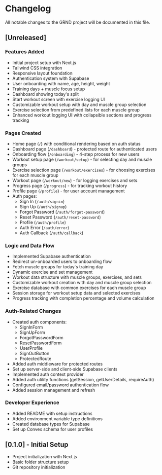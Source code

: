 # Changelog

All notable changes to the GRND project will be documented in this file.

## [Unreleased]

### Features Added
- Initial project setup with Next.js
- Tailwind CSS integration
- Responsive layout foundation
- Authentication system with Supabase
- User onboarding with name, age, height, weight
- Training days + muscle focus setup
- Dashboard showing today's split
- Start workout screen with exercise logging UI
- Customizable workout setup with day and muscle group selection
- Exercise selection from predefined lists for each muscle group
- Enhanced workout logging UI with collapsible sections and progress tracking

### Pages Created
- Home page (`/`) with conditional rendering based on auth status
- Dashboard page (`/dashboard`) - protected route for authenticated users
- Onboarding flow (`/onboarding`) - 4-step process for new users
- Workout setup page (`/workout/setup`) - for selecting day and muscle groups
- Exercise selection page (`/workout/exercises`) - for choosing exercises for each muscle group
- Workout page (`/workout/new`) - for logging exercises and sets
- Progress page (`/progress`) - for tracking workout history
- Profile page (`/profile`) - for user account management
- Auth pages:
  - Sign In (`/auth/signin`)
  - Sign Up (`/auth/signup`)
  - Forgot Password (`/auth/forgot-password`)
  - Reset Password (`/auth/reset-password`)
  - Profile (`/auth/profile`)
  - Auth Error (`/auth/error`)
  - Auth Callback (`/auth/callback`)

### Logic and Data Flow
- Implemented Supabase authentication
- Redirect un-onboarded users to onboarding flow
- Fetch muscle groups for today's training day
- Dynamic exercise and set management
- Workout data structure with muscle groups, exercises, and sets
- Customizable workout creation with day and muscle group selection
- Exercise database with common exercises for each muscle group
- Session storage for workout setup data and selected exercises
- Progress tracking with completion percentage and volume calculation

### Auth-Related Changes
- Created auth components:
  - SignInForm
  - SignUpForm
  - ForgotPasswordForm
  - ResetPasswordForm
  - UserProfile
  - SignOutButton
  - ProtectedRoute
- Added auth middleware for protected routes
- Set up server-side and client-side Supabase clients
- Implemented auth context provider
- Added auth utility functions (getSession, getUserDetails, requireAuth)
- Configured email/password authentication flow
- Added session management and refresh

### Developer Experience
- Added README with setup instructions
- Added environment variable type definitions
- Created database types for Supabase
- Set up Convex schema for user profiles

## [0.1.0] - Initial Setup

- Project initialization with Next.js
- Basic folder structure setup
- Git repository initialization 